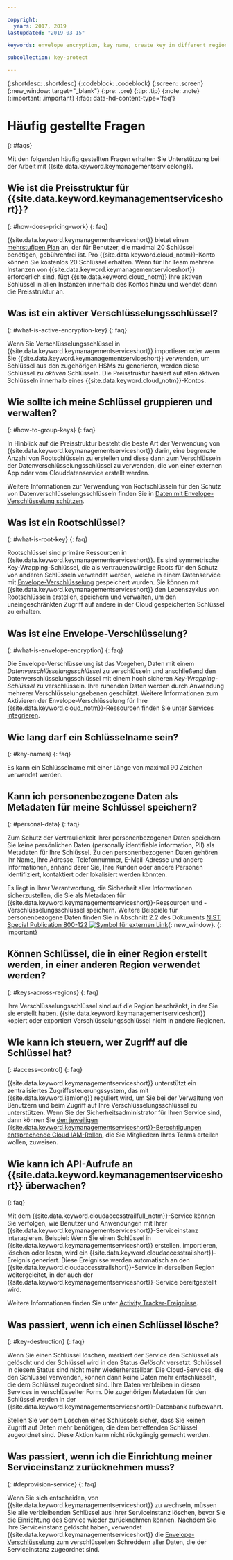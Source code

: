 ```yaml
---

copyright:
  years: 2017, 2019
lastupdated: "2019-03-15"

keywords: envelope encryption, key name, create key in different region, delete service instance

subcollection: key-protect

---
```


{:shortdesc: .shortdesc}
{:codeblock: .codeblock}
{:screen: .screen}
{:new_window: target="_blank"}
{:pre: .pre}
{:tip: .tip}
{:note: .note}
{:important: .important}
{:faq: data-hd-content-type='faq'}

# Häufig gestellte Fragen
{: #faqs}

Mit den folgenden häufig gestellten Fragen erhalten Sie Unterstützung bei der Arbeit mit {{site.data.keyword.keymanagementservicelong}}.

## Wie ist die Preisstruktur für {{site.data.keyword.keymanagementserviceshort}}?
{: #how-does-pricing-work}
{: faq}

{{site.data.keyword.keymanagementserviceshort}} bietet einen [mehrstufigen Plan](https://{DomainName}/catalog/services/key-protect) an, der für Benutzer, die maximal 20 Schlüssel benötigen, gebührenfrei ist. Pro {{site.data.keyword.cloud_notm}}-Konto können Sie kostenlos 20 Schlüssel erhalten. Wenn für Ihr Team mehrere Instanzen von {{site.data.keyword.keymanagementserviceshort}} erforderlich sind, fügt {{site.data.keyword.cloud_notm}} Ihre aktiven Schlüssel in allen Instanzen innerhalb des Kontos hinzu und wendet dann die Preisstruktur an. 

## Was ist ein aktiver Verschlüsselungsschlüssel?
{: #what-is-active-encryption-key}
{: faq}

Wenn Sie Verschlüsselungsschlüssel in {{site.data.keyword.keymanagementserviceshort}} importieren oder wenn Sie {{site.data.keyword.keymanagementserviceshort}} verwenden, um Schlüssel aus den zugehörigen HSMs zu generieren, werden diese Schlüssel zu _aktiven_ Schlüsseln. Die Preisstruktur basiert auf allen aktiven Schlüsseln innerhalb eines {{site.data.keyword.cloud_notm}}-Kontos. 

## Wie sollte ich meine Schlüssel gruppieren und verwalten?
{: #how-to-group-keys}
{: faq}

In Hinblick auf die Preisstruktur besteht die beste Art der Verwendung von {{site.data.keyword.keymanagementserviceshort}} darin, eine begrenzte Anzahl von Rootschlüsseln zu erstellen und diese dann zum Verschlüsseln der Datenverschlüsselungsschlüssel zu verwenden, die von einer externen App oder vom Clouddatenservice erstellt werden. 

Weitere Informationen zur Verwendung von Rootschlüsseln für den Schutz von Datenverschlüsselungsschlüsseln finden Sie in [Daten mit Envelope-Verschlüsselung schützen](/docs/services/key-protect?topic=key-protect-envelope-encryption).

## Was ist ein Rootschlüssel?
{: #what-is-root-key}
{: faq}

Rootschlüssel sind primäre Ressourcen in {{site.data.keyword.keymanagementserviceshort}}. Es sind symmetrische Key-Wrapping-Schlüssel, die als vertrauenswürdige Roots für den Schutz von anderen Schlüsseln verwendet werden, welche in einem Datenservice mit [Envelope-Verschlüsselung](/docs/services/key-protect?topic=key-protect-envelope-encryption) gespeichert wurden. Sie können mit {{site.data.keyword.keymanagementserviceshort}} den Lebenszyklus von Rootschlüsseln erstellen, speichern und verwalten, um den uneingeschränkten Zugriff auf andere in der Cloud gespeicherten Schlüssel zu erhalten. 

## Was ist eine Envelope-Verschlüsselung?
{: #what-is-envelope-encryption}
{: faq}

Die Envelope-Verschlüsselung ist das Vorgehen, Daten mit einem _Datenverschlüsselungsschlüssel_ zu verschlüsseln und anschließend den Datenverschlüsselungsschlüssel mit einem hoch sicheren _Key-Wrapping-Schlüssel_ zu verschlüsseln. Ihre ruhenden Daten werden durch Anwendung mehrerer Verschlüsselungsebenen geschützt. Weitere Informationen zum Aktivieren der Envelope-Verschlüsselung für Ihre {{site.data.keyword.cloud_notm}}-Ressourcen finden Sie unter [Services integrieren](/docs/services/key-protect?topic=key-protect-integrate-services).

## Wie lang darf ein Schlüsselname sein?
{: #key-names}
{: faq}

Es kann ein Schlüsselname mit einer Länge von maximal 90 Zeichen verwendet werden.

##  Kann ich personenbezogene Daten als Metadaten für meine Schlüssel speichern?
{: #personal-data}
{: faq}

Zum Schutz der Vertraulichkeit Ihrer personenbezogenen Daten speichern Sie keine persönlichen Daten (personally identifiable information, PII) als Metadaten für Ihre Schlüssel. Zu den personenbezogenen Daten gehören Ihr Name, Ihre Adresse, Telefonnummer, E-Mail-Adresse und andere Informationen, anhand derer Sie, Ihre Kunden oder andere Personen identifiziert, kontaktiert oder lokalisiert werden könnten.

Es liegt in Ihrer Verantwortung, die Sicherheit aller Informationen sicherzustellen, die Sie als Metadaten für {{site.data.keyword.keymanagementserviceshort}}-Ressourcen und -Verschlüsselungsschlüssel speichern. Weitere Beispiele für personenbezogene Daten finden Sie in Abschnitt 2.2 des Dokuments [NIST Special Publication 800-122 ![Symbol für externen Link](../../icons/launch-glyph.svg "Symbol für externen Link")](https://nvlpubs.nist.gov/nistpubs/Legacy/SP/nistspecialpublication800-122.pdf){: new_window}.
    {: important}

## Können Schlüssel, die in einer Region erstellt werden, in einer anderen Region verwendet werden?
{: #keys-across-regions}
{: faq}

Ihre Verschlüsselungsschlüssel sind auf die Region beschränkt, in der Sie sie erstellt haben. {{site.data.keyword.keymanagementserviceshort}} kopiert oder exportiert Verschlüsselungsschlüssel nicht in andere Regionen.

## Wie kann ich steuern, wer Zugriff auf die Schlüssel hat?
{: #access-control}
{: faq}

{{site.data.keyword.keymanagementserviceshort}} unterstützt ein zentralisiertes Zugriffssteuerungssystem, das mit {{site.data.keyword.iamlong}} reguliert wird, um Sie bei der Verwaltung von Benutzern und beim Zugriff auf Ihre Verschlüsselungsschlüssel zu unterstützen. Wenn Sie der Sicherheitsadministrator für Ihren Service sind, dann können Sie [den jeweiligen {{site.data.keyword.keymanagementserviceshort}}-Berechtigungen entsprechende Cloud IAM-Rollen](/docs/services/key-protect?topic=key-protect-manage-access#roles), die Sie Mitgliedern Ihres Teams erteilen wollen, zuweisen.

## Wie kann ich API-Aufrufe an {{site.data.keyword.keymanagementserviceshort}} überwachen?
{: faq}

Mit dem {{site.data.keyword.cloudaccesstrailfull_notm}}-Service können Sie verfolgen, wie Benutzer und Anwendungen mit Ihrer {{site.data.keyword.keymanagementserviceshort}}-Serviceinstanz interagieren. Beispiel: Wenn Sie einen Schlüssel in {{site.data.keyword.keymanagementserviceshort}} erstellen, importieren, löschen oder lesen, wird ein {{site.data.keyword.cloudaccesstrailshort}}-Ereignis generiert. Diese Ereignisse werden automatisch an den {{site.data.keyword.cloudaccesstrailshort}}-Service in derselben Region weitergeleitet, in der auch der {{site.data.keyword.keymanagementserviceshort}}-Service bereitgestellt wird.

Weitere Informationen finden Sie unter [Activity Tracker-Ereignisse](/docs/services/key-protect?topic=key-protect-activity-tracker-events).

## Was passiert, wenn ich einen Schlüssel lösche?
{: #key-destruction}
{: faq}

Wenn Sie einen Schlüssel löschen, markiert der Service den Schlüssel als gelöscht und der Schlüssel wird in den Status _Gelöscht_ versetzt. Schlüssel in diesem Status sind nicht mehr wiederherstellbar. Die Cloud-Services, die den Schlüssel verwenden, können dann keine Daten mehr entschlüsseln, die dem Schlüssel zugeordnet sind. Ihre Daten verbleiben in diesen Services in verschlüsselter Form. Die zugehörigen Metadaten für den Schlüssel werden in der {{site.data.keyword.keymanagementserviceshort}}-Datenbank aufbewahrt. 

Stellen Sie vor dem Löschen eines Schlüssels sicher, dass Sie keinen Zugriff auf Daten mehr benötigen, die dem betreffenden Schlüssel zugeordnet sind. Diese Aktion kann nicht rückgängig gemacht werden.

## Was passiert, wenn ich die Einrichtung meiner Serviceinstanz zurücknehmen muss?
{: #deprovision-service}
{: faq}

Wenn Sie sich entscheiden, von {{site.data.keyword.keymanagementserviceshort}} zu wechseln, müssen Sie alle verbleibenden Schlüssel aus Ihrer Serviceinstanz löschen, bevor Sie die Einrichtung des Service wieder zurücknehmen können. Nachdem Sie Ihre Serviceinstanz gelöscht haben, verwendet {{site.data.keyword.keymanagementserviceshort}} die [Envelope-Verschlüsselung](/docs/services/key-protect?topic=key-protect-envelope-encryption) zum verschlüsselten Schreddern aller Daten, die der Serviceinstanz zugeordnet sind. 
